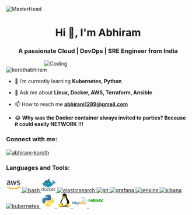 ![MasterHead](https://static.vecteezy.com/system/resources/previews/028/638/673/large_2x/devops-icons-banner-devops-banner-with-icons-of-plan-code-build-test-release-deploy-operate-and-monitor-illustration-vector.jpg)
<h1 align="center">Hi 👋, I'm Abhiram</h1>
<h3 align="center">A passionate Cloud | DevOps | SRE Engineer from India</h3>
<img align="right" alt="Coding" width="400" src="https://media.licdn.com/dms/image/C4D12AQE6cXCCFtokrA/article-cover_image-shrink_600_2000/0/1592488170562?e=2147483647&v=beta&t=tUKGMnag7qJANf99Y02_YuJD4hYBh2borkMjfZvZ7UQ">

<p align="left"> <img src="https://komarev.com/ghpvc/?username=korothabhiram&label=Profile%20views&color=0e75b6&style=flat" alt="korothabhiram" /> </p>

- 🌱 I’m currently learning **Kubernetes, Python**

- 💬 Ask me about **Linux, Docker, AWS, Terraform, Ansible**

- 📫 How to reach me **abhiram1289@gmail.com**

- 😂 **Why was the Docker container always invited to parties? Because it could easily NETWORK !!!** 

<h3 align="left">Connect with me:</h3>
<p align="left">
<a href="https://linkedin.com/in/abhiram-koroth" target="blank"><img align="center" src="https://raw.githubusercontent.com/rahuldkjain/github-profile-readme-generator/master/src/images/icons/Social/linked-in-alt.svg" alt="abhiram-koroth" height="30" width="40" /></a>
</p>

<h3 align="left">Languages and Tools:</h3>
<p align="left"> <a href="https://aws.amazon.com" target="_blank" rel="noreferrer"> <img src="https://raw.githubusercontent.com/devicons/devicon/master/icons/amazonwebservices/amazonwebservices-original-wordmark.svg" alt="aws" width="40" height="40"/> </a> <a href="https://www.gnu.org/software/bash/" target="_blank" rel="noreferrer"> <img src="https://www.vectorlogo.zone/logos/gnu_bash/gnu_bash-icon.svg" alt="bash" width="40" height="40"/> </a> <a href="https://www.docker.com/" target="_blank" rel="noreferrer"> <img src="https://raw.githubusercontent.com/devicons/devicon/master/icons/docker/docker-original-wordmark.svg" alt="docker" width="40" height="40"/> </a> <a href="https://www.elastic.co" target="_blank" rel="noreferrer"> <img src="https://www.vectorlogo.zone/logos/elastic/elastic-icon.svg" alt="elasticsearch" width="40" height="40"/> </a> <a href="https://git-scm.com/" target="_blank" rel="noreferrer"> <img src="https://www.vectorlogo.zone/logos/git-scm/git-scm-icon.svg" alt="git" width="40" height="40"/> </a> <a href="https://grafana.com" target="_blank" rel="noreferrer"> <img src="https://www.vectorlogo.zone/logos/grafana/grafana-icon.svg" alt="grafana" width="40" height="40"/> </a> <a href="https://www.jenkins.io" target="_blank" rel="noreferrer"> <img src="https://www.vectorlogo.zone/logos/jenkins/jenkins-icon.svg" alt="jenkins" width="40" height="40"/> </a> <a href="https://www.elastic.co/kibana" target="_blank" rel="noreferrer"> <img src="https://www.vectorlogo.zone/logos/elasticco_kibana/elasticco_kibana-icon.svg" alt="kibana" width="40" height="40"/> </a> <a href="https://kubernetes.io" target="_blank" rel="noreferrer"> <img src="https://www.vectorlogo.zone/logos/kubernetes/kubernetes-icon.svg" alt="kubernetes" width="40" height="40"/> </a>
<a href="https://www.python.org" target="_blank" rel="noreferrer"> <img src="https://raw.githubusercontent.com/devicons/devicon/master/icons/python/python-original.svg" alt="python" width="40" height="40"/> </a>
<a href="https://www.linux.org/" target="_blank" rel="noreferrer"> <img src="https://raw.githubusercontent.com/devicons/devicon/master/icons/linux/linux-original.svg" alt="linux" width="40" height="40"/> </a> <a href="https://www.mysql.com/" target="_blank" rel="noreferrer"> <img src="https://raw.githubusercontent.com/devicons/devicon/master/icons/mysql/mysql-original-wordmark.svg" alt="mysql" width="40" height="40"/> </a> <a href="https://www.nginx.com" target="_blank" rel="noreferrer"> <img src="https://raw.githubusercontent.com/devicons/devicon/master/icons/nginx/nginx-original.svg" alt="nginx" width="40" height="40"/> </a>  </p>

